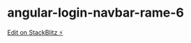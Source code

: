 # angular-login-navbar-rame-6

[Edit on StackBlitz ⚡️](https://stackblitz.com/edit/angular-login-navbar-rame-6)